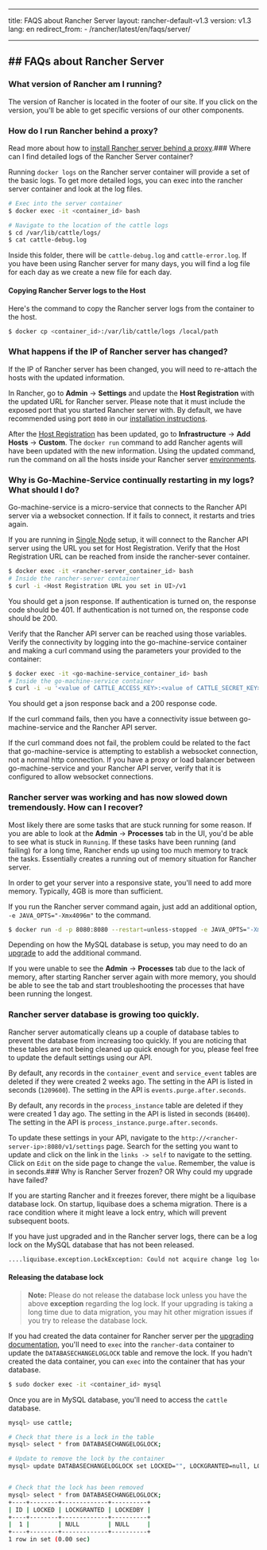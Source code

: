 * * *

title: FAQS about Rancher Server layout: rancher-default-v1.3 version: v1.3 lang: en redirect_from: - /rancher/latest/en/faqs/server/

* * *

## ## FAQs about Rancher Server

### What version of Rancher am I running?

The version of Rancher is located in the footer of our site. If you click on the version, you'll be able to get specific versions of our other components.

### How do I run Rancher behind a proxy?

Read more about how to [install Rancher server behind a proxy]({{site.baseurl}}/rancher/{{page.version}}/{{page.lang}}/installing-rancher/installing-server/#launching-rancher-server-behind-a-http-proxy).<a id="server-logs"></a>### Where can I find detailed logs of the Rancher Server container?

Running `docker logs` on the Rancher server container will provide a set of the basic logs. To get more detailed logs, you can exec into the rancher server container and look at the log files.

```bash
# Exec into the server container
$ docker exec -it <container_id> bash

# Navigate to the location of the cattle logs
$ cd /var/lib/cattle/logs/
$ cat cattle-debug.log
```

Inside this folder, there will be `cattle-debug.log` and `cattle-error.log`. If you have been using Rancher server for many days, you will find a log file for each day as we create a new file for each day.

#### Copying Rancher Server logs to the Host

Here's the command to copy the Rancher server logs from the container to the host.

```bash
$ docker cp <container_id>:/var/lib/cattle/logs /local/path
```

### What happens if the IP of Rancher server has changed?

If the IP of Rancher server has been changed, you will need to re-attach the hosts with the updated information.

In Rancher, go to **Admin** -> **Settings** and update the **Host Registration** with the updated URL for Rancher server. Please note that it must include the exposed port that you started Rancher server with. By default, we have recommended using port `8080` in our [installation instructions]({{site.baseurl}}/rancher/{{page.version}}/{{page.lang}}/installing-rancher/installing-server/).

After the [Host Registration]({{site.baseurl}}/rancher/{{page.version}}/{{page.lang}}/configuration/settings/#host-registration) has been updated, go to **Infrastructure** -> **Add Hosts** -> **Custom**. The `docker run` command to add Rancher agents will have been updated with the new information. Using the updated command, run the command on all the hosts inside your Rancher server [environments]({{site.baseurl}}/rancher/{{page.version}}/{{page.lang}}/environments/).

### Why is Go-Machine-Service continually restarting in my logs? What should I do?

Go-machine-service is a micro-service that connects to the Rancher API server via a websocket connection. If it fails to connect, it restarts and tries again.

If you are running in [Single Node]({{site.baseurl}}/rancher/{{page.version}}/{{page.lang}}/installing-rancher/installing-server/) setup, it will connect to the Rancher API server using the URL you set for Host Registration. Verify that the Host Registration URL can be reached from inside the rancher-sever container.

```bash
$ docker exec -it <rancher-server_container_id> bash
# Inside the rancher-server container
$ curl -i <Host Registration URL you set in UI>/v1
```

You should get a json response. If authentication is turned on, the response code should be 401. If authentication is not turned on, the response code should be 200.

Verify that the Rancher API server can be reached using those variables. Verify the connectivity by logging into the go-machine-service container and making a curl command using the parameters your provided to the container:

```bash
$ docker exec -it <go-machine-service_container_id> bash
# Inside the go-machine-service container
$ curl -i -u '<value of CATTLE_ACCESS_KEY>:<value of CATTLE_SECRET_KEY>' <value of CATTLE_URL>
```

You should get a json response back and a 200 response code.

If the curl command fails, then you have a connectivity issue between go-machine-service and the Rancher API server.

If the curl command does not fail, the problem could be related to the fact that go-machine-service is attempting to establish a websocket connection, not a normal http connection. If you have a proxy or load balancer between go-machine-service and your Rancher API server, verify that it is configured to allow websocket connections.

### Rancher server was working and has now slowed down tremendously. How can I recover?

Most likely there are some tasks that are stuck running for some reason. If you are able to look at the **Admin** -> **Processes** tab in the UI, you'd be able to see what is stuck in `Running`. If these tasks have been running (and failing) for a long time, Rancher ends up using too much memory to track the tasks. Essentially creates a running out of memory situation for Rancher server.

In order to get your server into a responsive state, you'll need to add more memory. Typically, 4GB is more than sufficient.

If you run the Rancher server command again, just add an additional option, `-e JAVA_OPTS="-Xmx4096m"` to the command.

```bash
$ docker run -d -p 8080:8080 --restart=unless-stopped -e JAVA_OPTS="-Xmx4096m" rancher/server
```

Depending on how the MySQL database is setup, you may need to do an [upgrade]({{site.baseurl}}/rancher/{{page.version}}/{{page.lang}}/upgrading/) to add the additional command.

If you were unable to see the **Admin** -> **Processes** tab due to the lack of memory, after starting Rancher server again with more memory, you should be able to see the tab and start troubleshooting the processes that have been running the longest.

### Rancher server database is growing too quickly.

Rancher server automatically cleans up a couple of database tables to prevent the database from increasing too quickly. If you are noticing that these tables are not being cleaned up quick enough for you, please feel free to update the default settings using our API.

By default, any records in the `container_event` and `service_event` tables are deleted if they were created 2 weeks ago. The setting in the API is listed in seconds (`1209600`). The setting in the API is `events.purge.after.seconds`.

By default, any records in the `process_instance` table are deleted if they were created 1 day ago. The setting in the API is listed in seconds (`86400`). The setting in the API is `process_instance.purge.after.seconds`.

To update these settings in your API, navigate to the `http://<rancher-server-ip>:8080/v1/settings` page. Search for the setting you want to update and click on the link in the `links -> self` to navigate to the setting. Click on `Edit` on the side page to change the `value`. Remember, the value is in seconds.<a id="databaselock"></a>### Why is Rancher Server frozen? OR Why could my upgrade have failed?

If you are starting Rancher and it freezes forever, there might be a liquibase database lock. On startup, liquibase does a schema migration. There is a race condition where it might leave a lock entry, which will prevent subsequent boots.

If you have just upgraded and in the Rancher server logs, there can be a log lock on the MySQL database that has not been released.

```bash
....liquibase.exception.LockException: Could not acquire change log lock. Currently locked by <container_ID>
```

#### Releasing the database lock

> **Note:** Please do not release the database lock unless you have the above **exception** regarding the log lock. If your upgrading is taking a long time due to data migration, you may hit other migration issues if you try to release the database lock.

If you had created the data container for Rancher server per the [upgrading documentation]({{site.baseurl}}/rancher/{{page.version}}/{{page.lang}}/upgrading/), you'll need to `exec` into the `rancher-data` container to update the `DATABASECHANGELOGLOCK` table and remove the lock. If you hadn't created the data container, you can `exec` into the container that has your database.

```bash
$ sudo docker exec -it <container_id> mysql
```

Once you are in MySQL database, you'll need to access the `cattle` database.

```bash
mysql> use cattle;

# Check that there is a lock in the table
mysql> select * from DATABASECHANGELOGLOCK;

# Update to remove the lock by the container
mysql> update DATABASECHANGELOGLOCK set LOCKED="", LOCKGRANTED=null, LOCKEDBY=null where ID=1;


# Check that the lock has been removed
mysql> select * from DATABASECHANGELOGLOCK;
+----+--------+-------------+----------+
| ID | LOCKED | LOCKGRANTED | LOCKEDBY |
+----+--------+-------------+----------+
|  1 |        | NULL        | NULL     |
+----+--------+-------------+----------+
1 row in set (0.00 sec)
```